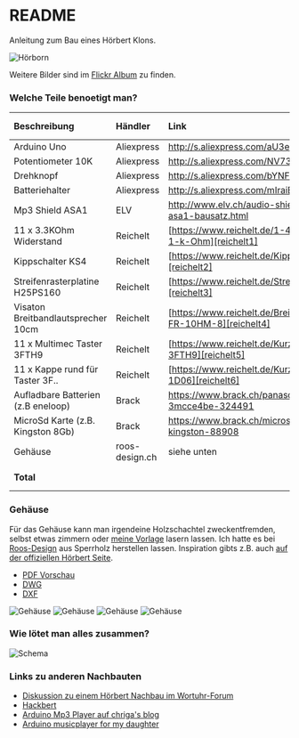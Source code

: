 # README #

Anleitung zum Bau eines Hörbert Klons.

![Hörborn](https://c2.staticflickr.com/8/7358/27122043443_22672eb855.jpg "Hörborn")

Weitere Bilder sind im [Flickr Album](https://www.flickr.com/gp/born/dSp205) zu finden.

### Welche Teile benoetigt man? ###

Beschreibung                       | Händler        | Link                                                                     | Preis [CHF]
:---------                         | :-----         | :-------------------                                                     | -:
Arduino Uno                        | Aliexpress     | http://s.aliexpress.com/aU3emA32                                         | 3.00
Potentiometer 10K                  | Aliexpress     | http://s.aliexpress.com/NV73e6fy                                         | 1.00
Drehknopf                          | Aliexpress     | http://s.aliexpress.com/bYNFrqiq                                         | 1.50
Batteriehalter                     | Aliexpress     | http://s.aliexpress.com/mIraiEBz                                         | 1.50
Mp3 Shield ASA1                    | ELV            | http://www.elv.ch/audio-shield-fuer-arduino-asa1-bausatz.html            | 20.00
11 x 3.3KOhm Widerstand            | Reichelt       | [https://www.reichelt.de/1-4W-5-1-0-k-Ohm-9-1-k-Ohm][reichelt1]          | 1.00
Kippschalter KS4                   | Reichelt       | [https://www.reichelt.de/Kippschalter/KS-4][reichelt2]                   | 1.50
Streifenrasterplatine H25PS160     | Reichelt       | [https://www.reichelt.de/Streifenraster/H25PS160][reichelt3]             | 2.50
Visaton Breitbandlautsprecher 10cm | Reichelt       | [https://www.reichelt.de/Breitbandlautsprecher/VIS-FR-10HM-8][reichelt4] | 6.00
11 x Multimec Taster 3FTH9         | Reichelt       | [https://www.reichelt.de/Kurzhubtaster/TASTER-3FTH9][reichelt5]          | 13.00
11 x Kappe rund für Taster 3F..    | Reichelt       | [https://www.reichelt.de/Kurzhubtaster/KAPPE-1D06][reichelt6]            | 3.50
Aufladbare Batterien (z.B eneloop) | Brack          | https://www.brack.ch/panasonic-eneloop-bk-3mcce4be-324491                | 20.00
MicroSd Karte (z.B. Kingston 8Gb)  | Brack          | https://www.brack.ch/microsdhc-card-8gb-kingston-88908                   | 6.00
Gehäuse                            | roos-design.ch | siehe unten                                                              | 30.00
**Total**                          |                |                                                                          | ** ca. 110.00**

### Gehäuse ###
Für das Gehäuse kann man irgendeine Holzschachtel zweckentfremden, selbst etwas zimmern oder [meine Vorlage](https://www.dropbox.com/s/fan26ac5f0buzio/H%C3%B6rborn.pdf?dl=0)  lasern lassen. Ich hatte es bei [Roos-Design](http://www.roos-design.ch) aus Sperrholz herstellen lassen. Inspiration gibts z.B. auch [auf der offiziellen Hörbert Seite](https://de-de.hoerbert.com/blog/de/design).

* [PDF Vorschau](https://www.dropbox.com/s/fan26ac5f0buzio/H%C3%B6rborn.pdf?dl=0) 
* [DWG](https://www.dropbox.com/s/1zb19kptnvq3p6d/h%C3%B6rborn.dwg?dl=0)
* [DXF](https://www.dropbox.com/s/5j3yvfxwj3fe5jw/h%C3%B6rborn.dxf?dl=0)

![Gehäuse](https://c2.staticflickr.com/8/7185/27698718566_a0f2e3f842_m.jpg "Gehäuse")
![Gehäuse](https://c2.staticflickr.com/8/7609/27698716386_3e234b8551_m.jpg "Gehäuse")
![Gehäuse](https://c2.staticflickr.com/8/7515/27698714296_95251ed4b6_m.jpg "Gehäuse")
![Gehäuse](https://c2.staticflickr.com/8/7398/27122044713_cc75e95ff0_m.jpg "Gehäuse")

### Wie lötet man alles zusammen? ###
![Schema](https://dl.dropbox.com/s/0clr1rj6rry1rwn/hoerbornSchema.png "Schema")

### Links zu anderen Nachbauten ###
* [Diskussion zu einem Hörbert Nachbau im Wortuhr-Forum](http://diskussion.christians-bastel-laden.de/viewtopic.php?f=13&t=571&hilit=hörbert)
* [Hackbert](https://www.florian-wolters.de/blog/2015/12/29/hackbert-the-audio-player/)
* [Arduino Mp3 Player auf chriga's blog](http://chrigas.blogspot.ch/p/arduino_13.html)
* [Arduino musicplayer for my daughter](http://www.koelnerwasser.de/?p=617)

[reichelt1]: https://www.reichelt.de/1-4W-5-1-0-k-Ohm-9-1-k-Ohm/1-4W-3-3K/3/index.html?ACTION=3&GROUPID=3065&ARTICLE=1397&SEARCH=1%2F4W%203%2C3K&OFFSET=16&
[reichelt2]: https://www.reichelt.de/Kippschalter/KS-4/3/index.html?ACTION=3&GROUPID=3275&ARTICLE=9557&OFFSET=16&
[reichelt3]: https://www.reichelt.de/Streifenraster/H25PS160/3/index.html?ACTION=3&GROUPID=3373&ARTICLE=23953&OFFSET=16&
[reichelt4]: https://www.reichelt.de/Breitbandlautsprecher/VIS-FR-10HM-8/3/index.html?ACTION=3&GROUPID=3579&ARTICLE=66815&OFFSET=16&
[reichelt5]: https://www.reichelt.de/Kurzhubtaster/TASTER-3FTH9/3/index.html?ACTION=3&GROUPID=3278&ARTICLE=156904&OFFSET=16&
[reichelt6]: https://www.reichelt.de/Kurzhubtaster/KAPPE-1D06/3/index.html?ACTION=3&GROUPID=3278&ARTICLE=79709&OFFSET=16&